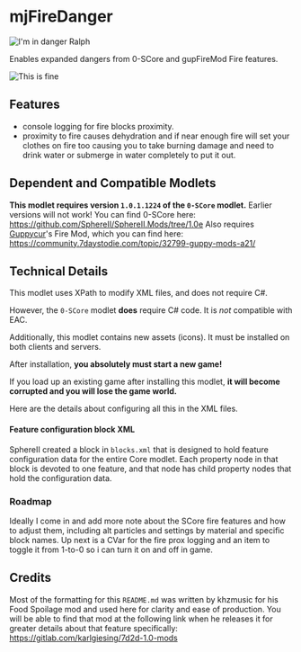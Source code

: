 # mjFireDanger

![I'm in danger Ralph](https://media.tenor.com/sj0E0izDFH0AAAAM/im-in-danger-ralph.gif)

Enables expanded dangers from 0-SCore and gupFireMod Fire features.

![This is fine](https://media.tenor.com/MYZgsN2TDJAAAAAM/this-is.gif)

## Features

* console logging for fire blocks proximity.
* proximity to fire causes dehydration and if near enough fire will set your clothes on fire too causing you to take burning damage and need to drink water or submerge in water completely to put it out.

## Dependent and Compatible Modlets

**This modlet requires version `1.0.1.1224` of the `0-SCore` modlet.**
Earlier versions will not work!
You can find 0-SCore here: https://github.com/SphereII/SphereII.Mods/tree/1.0e
Also requires [Guppycur](https://community.7daystodie.com/profile/3865-guppycur/)'s Fire Mod, which you can find here: https://community.7daystodie.com/topic/32799-guppy-mods-a21/

## Technical Details

This modlet uses XPath to modify XML files, and does not require C#.

However, the `0-SCore` modlet **does** require C# code.
It is *not* compatible with EAC.

Additionally, this modlet contains new assets (icons).
It must be installed on both clients and servers.

After installation, **you absolutely must start a new game!**

If you load up an existing game after installing this modlet,
**it will become corrupted and you will lose the game world.**

Here are the details about configuring all this in the XML files.

#### Feature configuration block XML
SphereII created a block in `blocks.xml` that is designed to hold feature configuration data
for the entire Core modlet.
Each property node in that block is devoted to one feature, and that node has child property nodes
that hold the configuration data.

### Roadmap
Ideally I come in and add more note about the SCore fire features and how to adjust them, including alt particles and settings by material and specific block names.
Up next is a CVar for the fire prox logging and an item to toggle it from 1-to-0 so i can turn it on and off in game.

## Credits
Most of the formatting for this `README.md` was written by khzmusic for his Food Spoilage mod and used here for clarity and ease of production. You will be able to find that mod at the following link when he releases it for greater details about that feature specifically: https://gitlab.com/karlgiesing/7d2d-1.0-mods
